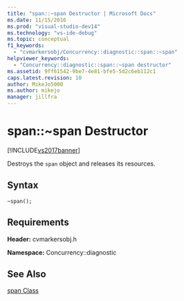 ```yaml
---
title: "span::~span Destructor | Microsoft Docs"
ms.date: 11/15/2016
ms.prod: "visual-studio-dev14"
ms.technology: "vs-ide-debug"
ms.topic: conceptual
f1_keywords:
  - "cvmarkersobj/Concurrency::diagnostic::span::~span"
helpviewer_keywords:
  - "Concurrency::diagnostic::span::~span destructor"
ms.assetid: 9ff61542-9be7-4e81-bfe5-5d2c6eb112c1
caps.latest.revision: 10
author: MikeJo5000
ms.author: mikejo
manager: jillfra
---
```


# span::~span Destructor

[!INCLUDE[vs2017banner](../includes/vs2017banner.md)]

Destroys the `span` object and releases its resources.

## Syntax

```
~span();
```

## Requirements

**Header:** cvmarkersobj.h

**Namespace:** Concurrency::diagnostic

## See Also

[span Class](../profiling/span-class.md)
